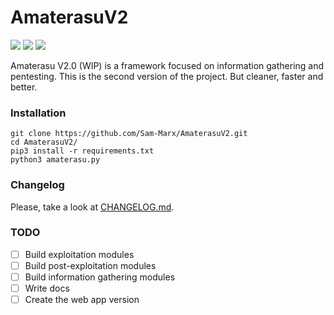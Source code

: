 # AmaterasuV2
<p align="left">
    <a href="https://github.com/Sam-Marx/AmaterasuV2/" alt="Stars">
        <img src="https://img.shields.io/github/stars/Sam-Marx/AmaterasuV2"/></a>
    <a href="https://github.com/Sam-Marx/AmaterasuV2/" alt="LICENSE">
      <img src="https://img.shields.io/github/license/Sam-Marx/AmaterasuV2"/></a>
    <a href="https://github.com/Sam-Marx/AmaterasuV2/" alt="python version">
      <img src="https://img.shields.io/badge/python-3.6%2B-blue"></a>
</p>

Amaterasu V2.0 (WIP) is a framework focused on information gathering and pentesting. This is the second version of the project. But cleaner, faster and better.

### Installation
```
git clone https://github.com/Sam-Marx/AmaterasuV2.git
cd AmaterasuV2/
pip3 install -r requirements.txt
python3 amaterasu.py
```

### Changelog
Please, take a look at [CHANGELOG.md](https://github.com/Sam-Marx/AmaterasuV2/blob/master/CHANGELOG.md).

### TODO
- [ ] Build exploitation modules
- [ ] Build post-exploitation modules
- [ ] Build information gathering modules
- [ ] Write docs
- [ ] Create the web app version
